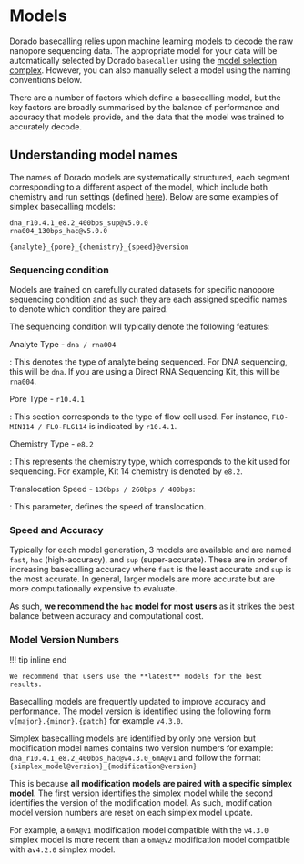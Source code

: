 # Models

Dorado basecalling relies upon machine learning models to decode the raw nanopore sequencing data. The appropriate model for your data will be automatically selected by Dorado `basecaller` using the [model selection complex]({{find("complex")}}). However, you can also manually select a model using the naming conventions below.

There are a number of factors which define a basecalling model, but the key factors are broadly summarised by the balance of performance and accuracy that models provide, and
the data that the model was trained to accurately decode.

## Understanding model names

The names of Dorado models are systematically structured, each segment
corresponding to a different aspect of the model, which include both chemistry and
run settings (defined [here](#sequencing-condition)). Below are some examples of simplex basecalling models:

```text
dna_r10.4.1_e8.2_400bps_sup@v5.0.0
rna004_130bps_hac@v5.0.0
```

```text
{analyte}_{pore}_{chemistry}_{speed}@version
```

### Sequencing condition

Models are trained on carefully curated datasets for specific nanopore sequencing condition and
as such they are each assigned specific names to denote which condition they are paired.

The sequencing condition will typically denote the following features:

Analyte Type - `dna / rna004`

:   This denotes the type of analyte being sequenced. For DNA sequencing, this will be `dna`. If you are using a Direct RNA Sequencing Kit, this will be `rna004`.

Pore Type - `r10.4.1`

:   This section corresponds to the type of flow cell used. For instance, `FLO-MIN114 / FLO-FLG114` is
indicated by `r10.4.1`.

Chemistry Type - `e8.2`

:   This represents the chemistry type, which corresponds to the kit used for sequencing. For example, Kit 14 chemistry is denoted by `e8.2`.

Translocation Speed - `130bps / 260bps / 400bps`:

:   This parameter, defines the speed of translocation.

### Speed and Accuracy

Typically for each model generation, 3 models are available and are named `fast`, `hac`
(high-accuracy), and `sup` (super-accurate). These are in order of increasing basecalling
accuracy where `fast` is the least accurate and `sup` is the most accurate.  In general,
larger models are more accurate but are more computationally expensive to evaluate.

As such, **we recommend the `hac` model for most users**
as it strikes the best balance between accuracy and computational cost.

### Model Version Numbers

!!! tip inline end

    We recommend that users use the **latest** models for the best results.

Basecalling models are frequently updated to improve accuracy and performance. The model version
is identified using the following form `v{major}.{minor}.{patch}` for example `v4.3.0`.

Simplex basecalling models are identified by only one version but modification model names
contains two version numbers for example: `dna_r10.4.1_e8.2_400bps_hac@v4.3.0_6mA@v1` and follow
the format: `{simplex_model@version}_{modification@version}`

This is because **all modification models are paired with a specific simplex model**.
The first version identifies the simplex model while the second identifies the version of the
modification model. As such, modification model version numbers are reset on each simplex model
update.

For example, a `6mA@v1` modification model compatible with the `v4.3.0` simplex model
is more recent than a `6mA@v2` modification model compatible with  a`v4.2.0` simplex model.

